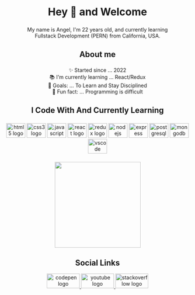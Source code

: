<h1 align="center">Hey 👋 and Welcome</h1>

###

<p align="center">My name is Angel, I'm 22 years old, and currently learning <br>Fullstack Development (PERN) from California, USA.</p>

###

<h2 align="center">About me</h2>

###

<p align="center">✨ Started since ... 2022<br>📚 I'm currently learning ... React/Redux<br>🎯 Goals: ... To Learn and Stay Disciplined <br>🎲 Fun fact: ... Programming is difficult</p>

###

<h2 align="center">I Code With And Currently Learning</h2>

###

<div align="center">
 <img src="https://cdn.jsdelivr.net/gh/devicons/devicon/icons/html5/html5-plain.svg" height="40" width="52" alt="html5 logo"  />
 <img src="https://cdn.jsdelivr.net/gh/devicons/devicon/icons/css3/css3-plain.svg" height="40" width="52" alt="css3 logo"  />
 <img src="https://cdn.jsdelivr.net/gh/devicons/devicon/icons/javascript/javascript-plain.svg" height="40" width="52" alt="javascript logo"  />
 <img src="https://cdn.jsdelivr.net/gh/devicons/devicon/icons/react/react-original.svg" height="40" width="52" alt="react logo"  />
 <img src="https://cdn.jsdelivr.net/gh/devicons/devicon/icons/redux/redux-original.svg" height="40" width="52" alt="redux logo"  />
 <img src="https://cdn.jsdelivr.net/gh/devicons/devicon/icons/nodejs/nodejs-plain.svg" height="40" width="52" alt="nodejs logo"  />
 <img src="https://cdn.jsdelivr.net/gh/devicons/devicon/icons/express/express-original.svg" height="40" width="52" alt="express logo"  />
 <img src="https://cdn.jsdelivr.net/gh/devicons/devicon/icons/postgresql/postgresql-plain.svg" height="40" width="52" alt="postgresql logo"  />
 <img src="https://cdn.jsdelivr.net/gh/devicons/devicon/icons/mongodb/mongodb-plain.svg" height="40" width="52" alt="mongodb logo"  />
 <img src="https://cdn.jsdelivr.net/gh/devicons/devicon/icons/vscode/vscode-original.svg" height="40" width="52" alt="vscode logo"  />
</div>

###

<div align="center">
  <img height="235" src="https://media.tenor.com/y2JXkY1pXkwAAAAM/cat-computer.gif"  />
</div>

###
<h2 align="center">Social Links</h2>

<div align="center">
  <a href="https://codepen.io/mrayala42" target="_blank">
    <img src="https://raw.githubusercontent.com/maurodesouza/profile-readme-generator/master/src/assets/icons/social/codepen/default.svg" width="90" height="40" alt="codepen logo"  />
  </a>
  <a href="https://www.youtube.com/channel/UCDmZ9HKvN-7Yyxag8C4fpRA" target="_blank">
    <img src="https://raw.githubusercontent.com/maurodesouza/profile-readme-generator/master/src/assets/icons/social/youtube/default.svg" width="90" height="40" alt="youtube logo"  />
  </a>
  <a href="https://stackoverflow.com/users/edit/20418718" target="_blank">
    <img src="https://raw.githubusercontent.com/maurodesouza/profile-readme-generator/master/src/assets/icons/social/stackoverflow/default.svg" width="90" height="40" alt="stackoverflow logo"  />
  </a>
</div>
